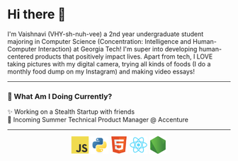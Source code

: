 <h1>Hi there 👋</h1>
<p>
  I'm Vaishnavi (VHY-sh-nuh-vee) a 2nd year undergraduate student majoring in Computer Science (Concentration: Intelligence and Human-Computer Interaction) at Georgia Tech! I'm super into developing human-centered products that positively impact lives. Apart from tech, I LOVE taking pictures with my digital camera, trying all kinds of foods (I do a monthly food dump on my Instagram) and making video essays! 
</p>

---

### 🔮 What Am I Doing Currently?
✨ Working on a Stealth Startup with friends  <br>
🧠 Incoming Summer Technical Product Manager @ Accenture

---

<p align="center">
  <img src="https://raw.githubusercontent.com/devicons/devicon/master/icons/javascript/javascript-original.svg" alt="JavaScript" width="40" height="40"/>
  <img src="https://raw.githubusercontent.com/devicons/devicon/master/icons/python/python-original.svg" alt="Python" width="40" height="40"/>
  <img src="https://raw.githubusercontent.com/devicons/devicon/master/icons/html5/html5-original.svg" alt="HTML5" width="40" height="40"/>
  <img src="https://raw.githubusercontent.com/devicons/devicon/master/icons/react/react-original.svg" alt="React" width="40" height="40"/>
  <img src="https://raw.githubusercontent.com/devicons/devicon/master/icons/nodejs/nodejs-original.svg" alt="Node.js" width="40" height="40"/>
</p>


